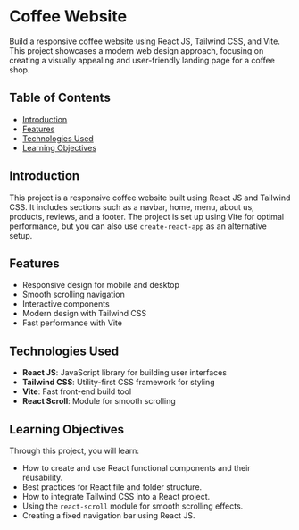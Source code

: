 
# Coffee Website

Build a responsive coffee website using React JS, Tailwind CSS, and Vite. This project showcases a modern web design approach, focusing on creating a visually appealing and user-friendly landing page for a coffee shop.

## Table of Contents

- [Introduction](#introduction)
- [Features](#features)
- [Technologies Used](#technologies-used)
- [Learning Objectives](#learning-objectives)

## Introduction

This project is a responsive coffee website built using React JS and Tailwind CSS. It includes sections such as a navbar, home, menu, about us, products, reviews, and a footer. The project is set up using Vite for optimal performance, but you can also use `create-react-app` as an alternative setup.

## Features

- Responsive design for mobile and desktop
- Smooth scrolling navigation
- Interactive components
- Modern design with Tailwind CSS
- Fast performance with Vite


## Technologies Used

- **React JS**: JavaScript library for building user interfaces
- **Tailwind CSS**: Utility-first CSS framework for styling
- **Vite**: Fast front-end build tool
- **React Scroll**: Module for smooth scrolling

## Learning Objectives

Through this project, you will learn:

- How to create and use React functional components and their reusability.
- Best practices for React file and folder structure.
- How to integrate Tailwind CSS into a React project.
- Using the `react-scroll` module for smooth scrolling effects.
- Creating a fixed navigation bar using React JS.

